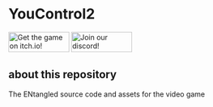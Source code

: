 # YouControl2

[<image src="https://static.itch.io/images/badge-color.svg" width="120" height="40" title="Get the game on itch.io!">](https://3-inputs.itch.io/entangled) [<img src="https://discord.com/assets/cb48d2a8d4991281d7a6a95d2f58195e.svg" width="120" height="40" title="Join our discord!">](https://discord.gg/VsZWQtxg)

## about this repository

The ENtangled source code and assets for the video game